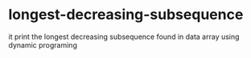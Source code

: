 longest-decreasing-subsequence
==============================
it print the longest decreasing subsequence found in data array using dynamic programing 

